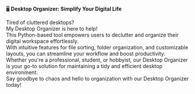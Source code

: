 🖥️ **Desktop Organizer: Simplify Your Digital Life**

Tired of cluttered desktops?<br> My Desktop Organizer is here to help!<br> This Python-based tool empowers users to declutter and organize their digital workspace effortlessly.<br> With intuitive features for file sorting, folder organization, and customizable layouts, you can streamline your workflow and boost productivity.<br> Whether you're a professional, student, or hobbyist, our Desktop Organizer is your go-to solution for maintaining a tidy and efficient desktop environment.<br> Say goodbye to chaos and hello to organization with our Desktop Organizer today!


